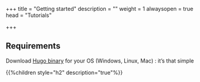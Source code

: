+++
title = "Getting started"
description = ""
weight = 1
alwaysopen = true
head = "<label>Tutorials</label>"

+++

## Requirements

Download [Hugo binary](https://gohugo.io/overview/installing/) for your OS (Windows, Linux, Mac) : it’s that simple

{{%children style="h2" description="true"%}}
